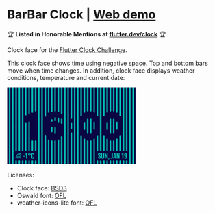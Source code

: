 # BarBar Clock | [Web demo](https://barbar-clock.web.app/)

🏆 **Listed in Honorable Mentions at [flutter.dev/clock](https://flutter.dev/clock)** 🏆

Clock face for the [Flutter Clock Challenge](https://flutter.dev/clock).

This clock face shows time using negative space. Top and bottom bars move when time changes. In addition, clock face displays weather conditions, temperature and current date:

![alt Clock face](content/clockface.gif)

Licenses:
* Clock face: [BSD3](LICENSE)
* Oswald font: [OFL](digital_clock/fonts/oswald/OFL.txt)
* weather-icons-lite font: [OFL](digital_clock/fonts/weather-icons-lite/LICENCE.md)
